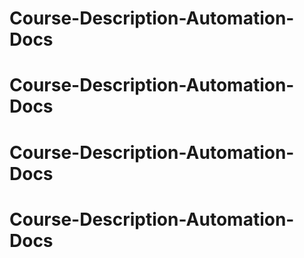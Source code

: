 #  Course-Description-Automation-Docs
#  Course-Description-Automation-Docs
#  Course-Description-Automation-Docs
#  Course-Description-Automation-Docs
